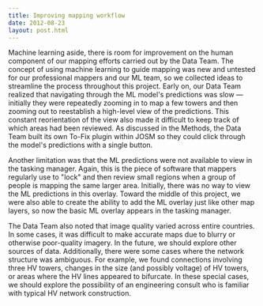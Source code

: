 ```yaml
---
title: Improving mapping workflow
date: 2012-08-23
layout: post.html
---
```


Machine learning aside, there is room for improvement on the human component of our mapping efforts carried out by the Data Team. The concept of using machine learning to guide mapping was new and untested for our professional mappers and our ML team, so we collected ideas to streamline the process throughout this project. Early on, our Data Team realized that navigating through the ML model's predictions was slow — initially they were repeatedly zooming in to map a few towers and then zooming out to reestablish a high-level view of the predictions. This constant reorientation of the view also made it difficult to keep track of which areas had been reviewed. As discussed in the Methods, the Data Team built its own To-Fix plugin within JOSM so they could click through the model's predictions with a single button.

Another limitation was that the ML predictions were not available to view in the tasking manager. Again, this is the piece of software that mappers regularly use to "lock" and then review small regions when a group of people is mapping the same larger area. Initially, there was no way to view the ML predictions in this overlay. Toward the middle of this project, we were also able to create the ability to add the ML overlay just like other map layers, so now the basic ML overlay appears in the tasking manager. 

The Data Team also noted that image quality varied across entire countries. In some cases, it was difficult to make accurate maps due to blurry or otherwise poor-quality imagery. In the future, we should explore other sources of data. Additionally, there were some cases where the network structure was ambiguous. For example, we found connections involving three HV towers, changes in the size (and possibly voltage) of HV towers, or areas where the HV lines appeared to bifurcate. In these special cases, we should explore the possibility of an engineering consult who is familiar with typical HV network construction.
